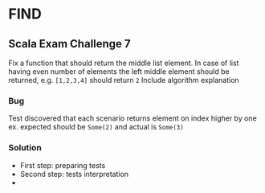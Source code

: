 # FIND
## Scala Exam Challenge 7
Fix a function that should return the middle list element. In case of list having even number of elements the left middle element should be returned, e.g. ```[1,2,3,4]``` should return `2`
Include algorithm explanation

### Bug
Test discovered that each scenario returns element on index higher by one ex. expected should be `Some(2)` and actual is `Some(3)`

### Solution
* First step: preparing tests
* Second step: tests interpretation
* 
